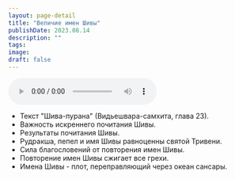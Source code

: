 ```yaml
---
layout: page-detail
title: "Величие имен Шивы"
publishDate: 2023.08.14
description: ""
tags:
image:
draft: false
---
```


<audio title="2023.08.14 - Величие имен Шивы.mp3" src="/upload/iblock/13c/o5ijd5qsq1tw0rc4fsyzw6290ppkvshe.mp3" controls=""></audio>

* Текст "Шива-пурана" (Видьешвара-самхита, глава 23).
* Важность искреннего почитания Шивы.
* Результаты почитания Шивы.
* Рудракша, пепел и имя Шивы равноценны святой Тривени.
* Сила благословений от повторения имен Шивы.
* Повторение имен Шивы сжигает все грехи.
* Имена Шивы - плот, переправляющий через океан сансары.

  
